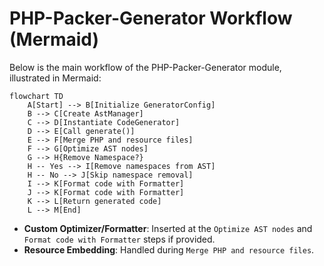 # PHP-Packer-Generator Workflow (Mermaid)

Below is the main workflow of the PHP-Packer-Generator module, illustrated in Mermaid:

```mermaid
flowchart TD
    A[Start] --> B[Initialize GeneratorConfig]
    B --> C[Create AstManager]
    C --> D[Instantiate CodeGenerator]
    D --> E[Call generate()]
    E --> F[Merge PHP and resource files]
    F --> G[Optimize AST nodes]
    G --> H{Remove Namespace?}
    H -- Yes --> I[Remove namespaces from AST]
    H -- No --> J[Skip namespace removal]
    I --> K[Format code with Formatter]
    J --> K[Format code with Formatter]
    K --> L[Return generated code]
    L --> M[End]
```

- **Custom Optimizer/Formatter**: Inserted at the `Optimize AST nodes` and `Format code with Formatter` steps if provided.
- **Resource Embedding**: Handled during `Merge PHP and resource files`.
